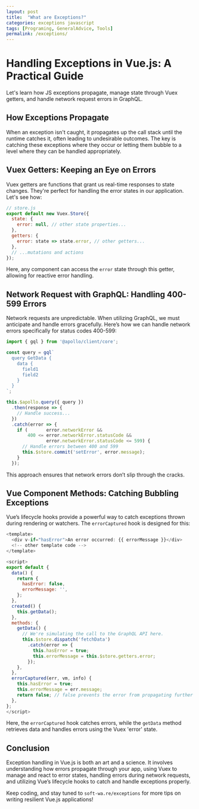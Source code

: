 ```yaml
---
layout: post
title:  "What are Exceptions?"
categories: exceptions javascript
tags: [Programing, GeneralAdvice, Tools]
permalink: /exceptions/
---
```


# Handling Exceptions in Vue.js: A Practical Guide

Let's learn how JS exceptions propagate, manage state through Vuex getters, and handle network request errors in GraphQL.

## How Exceptions Propagate

When an exception isn't caught, it propagates up the call stack until the runtime catches it, often leading to undesirable outcomes. The key is catching these exceptions where they occur or letting them bubble to a level where they can be handled appropriately.

## Vuex Getters: Keeping an Eye on Errors

Vuex getters are functions that grant us real-time responses to state changes. They're perfect for handling the error states in our application. Let's see how:

```javascript
// store.js
export default new Vuex.Store({
  state: {
    error: null, // other state properties...
  },
  getters: {
    error: state => state.error, // other getters...
  },
  // ...mutations and actions
});
```

Here, any component can access the `error` state through this getter, allowing for reactive error handling.

## Network Request with GraphQL: Handling 400-599 Errors

Network requests are unpredictable. When utilizing GraphQL, we must anticipate and handle errors gracefully. Here’s how we can handle network errors specifically for status codes 400-599:

```javascript
import { gql } from '@apollo/client/core';

const query = gql`
  query GetData {
    data {
      field1
      field2
    }
  }
`;

this.$apollo.query({ query })
  .then(response => {
    // Handle success...
  })
  .catch(error => {
    if (       error.networkError && 
        400 <= error.networkError.statusCode && 
               error.networkError.statusCode <= 599) {
      // Handle errors between 400 and 599
      this.$store.commit('setError', error.message);
    }
  });
```

This approach ensures that network errors don’t slip through the cracks.

## Vue Component Methods: Catching Bubbling Exceptions

Vue’s lifecycle hooks provide a powerful way to catch exceptions thrown during rendering or watchers. The `errorCaptured` hook is designed for this:

```javascript
<template>
  <div v-if="hasError">An error occurred: {{ errorMessage }}</div>
  <!-- other template code -->
</template>

<script>
export default {
  data() {
    return {
      hasError: false,
      errorMessage: '',
    };
  },
  created() {
    this.getData();
  },
  methods: {
    getData() {
      // We're simulating the call to the GraphQL API here.
      this.$store.dispatch('fetchData')
        .catch(error => {
          this.hasError = true;
          this.errorMessage = this.$store.getters.error;
        });
    },
  },
  errorCaptured(err, vm, info) {
    this.hasError = true;
    this.errorMessage = err.message;
    return false; // false prevents the error from propagating further
  },
};
</script>
```

Here, the `errorCaptured` hook catches errors, while the `getData` method retrieves data and handles errors using the Vuex 'error' state.

## Conclusion

Exception handling in Vue.js is both an art and a science. It involves understanding how errors propagate through your app, using Vuex to manage and react to error states, handling errors during network requests, and utilizing Vue’s lifecycle hooks to catch and handle exceptions properly.

Keep coding, and stay tuned to `soft-wa.re/exceptions` for more tips on writing resilient Vue.js applications!
